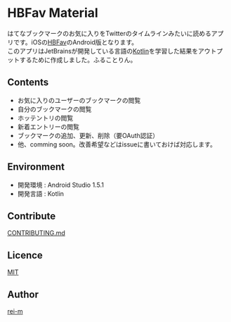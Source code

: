 HBFav Material
========

はてなブックマークのお気に入りをTwitterのタイムラインみたいに読めるアプリです。iOSの[HBFav](https://github.com/naoya/HBFav2)のAndroid版となります。  
このアプリはJetBrainsが開発している言語の[Kotlin](https://kotlinlang.org/)を学習した結果をアウトプットするために作成しました。ふることりん。

## Contents
- お気に入りのユーザーのブックマークの閲覧
- 自分のブックマークの閲覧
- ホッテントリの閲覧
- 新着エントリーの閲覧
- ブックマークの追加、更新、削除（要OAuth認証）
- 他、comming soon。改善希望などはissueに書いておけば対応します。

## Environment
- 開発環境 : Android Studio 1.5.1
- 開発言語 : Kotlin

## Contribute

[CONTRIBUTING.md](https://github.com/rei-m/HBFav_material/blob/master/CONTRIBUTING.md)

## Licence

[MIT](https://github.com/rei-m/HBFav_material/blob/master/LICENCE.txt)

## Author

[rei-m](https://github.com/rei-m)
